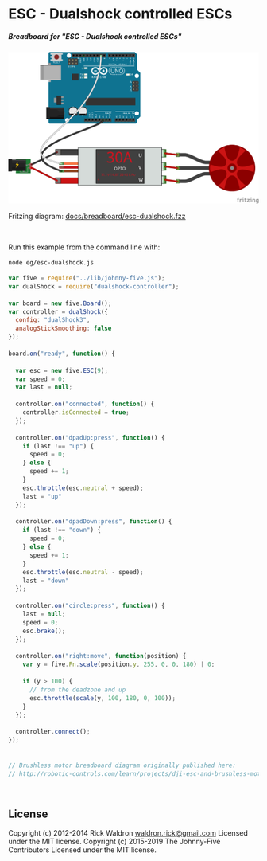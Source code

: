 <!--remove-start-->

# ESC - Dualshock controlled ESCs

<!--remove-end-->






##### Breadboard for "ESC - Dualshock controlled ESCs"



![docs/breadboard/esc-dualshock.png](breadboard/esc-dualshock.png)<br>

Fritzing diagram: [docs/breadboard/esc-dualshock.fzz](breadboard/esc-dualshock.fzz)

&nbsp;




Run this example from the command line with:
```bash
node eg/esc-dualshock.js
```


```javascript
var five = require("../lib/johnny-five.js");
var dualShock = require("dualshock-controller");

var board = new five.Board();
var controller = dualShock({
  config: "dualShock3",
  analogStickSmoothing: false
});

board.on("ready", function() {

  var esc = new five.ESC(9);
  var speed = 0;
  var last = null;

  controller.on("connected", function() {
    controller.isConnected = true;
  });

  controller.on("dpadUp:press", function() {
    if (last !== "up") {
      speed = 0;
    } else {
      speed += 1;
    }
    esc.throttle(esc.neutral + speed);
    last = "up"
  });

  controller.on("dpadDown:press", function() {
    if (last !== "down") {
      speed = 0;
    } else {
      speed += 1;
    }
    esc.throttle(esc.neutral - speed);
    last = "down"
  });

  controller.on("circle:press", function() {
    last = null;
    speed = 0;
    esc.brake();
  });

  controller.on("right:move", function(position) {
    var y = five.Fn.scale(position.y, 255, 0, 0, 180) | 0;

    if (y > 100) {
      // from the deadzone and up
      esc.throttle(scale(y, 100, 180, 0, 100));
    }
  });

  controller.connect();
});


// Brushless motor breadboard diagram originally published here:
// http://robotic-controls.com/learn/projects/dji-esc-and-brushless-motor

```








&nbsp;

<!--remove-start-->

## License
Copyright (c) 2012-2014 Rick Waldron <waldron.rick@gmail.com>
Licensed under the MIT license.
Copyright (c) 2015-2019 The Johnny-Five Contributors
Licensed under the MIT license.

<!--remove-end-->
